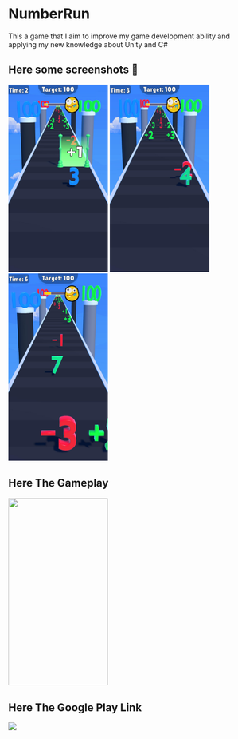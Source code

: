# NumberRun
This a game that I aim to improve my game development ability and applying my new knowledge about Unity and C#

## Here some screenshots 📱
<img src="image_002_0068.jpg" width="200" height="375">  <img src="image_002_0094.jpg" width="200" height="375">    <img src="image_002_0177.jpg" width="200" height="375">

## Here The Gameplay

<img src="ezgif.com-optimize.gif" width="200" height="375">

## Here The Google Play Link
<a href="https://play.google.com/store/apps/details?id=com.AtlamGames.NumberRush&hl=en&gl=US">
<img src="Dozer/Dozer/Images/PlayStoreLink.webp" width="150"></a>
